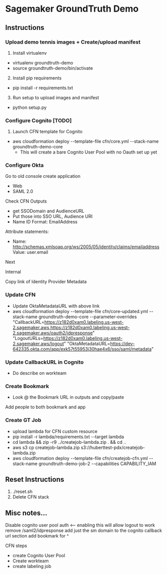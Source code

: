 # Sagemaker GroundTruth Demo

## Instructions

### Upload demo tennis images + Create/upload manifest
1. Install virtualenv
- virtualenv groundtruth-demo
- source groundtruth-demo/bin/activate
2. Install pip requirements
- pip install -r requirements.txt
3. Run setup to upload images and manifest
- python setup.py

### Configure Cognito [TODO]
1. Launch CFN template for Cognito
- aws cloudformation deploy --template-file cfn/core.yml --stack-name groundtruth-demo-core
  - This will create a bare Cognito User Pool with no Oauth set up yet

### Configure Okta
Go to old console
create application
- Web
- SAML 2.0

Check CFN Outputs
- get SSODomain and AudienceURL
- Put those into SSO URL, Audience URI
- Name ID Format: EmailAddress

Attribute statements:
- Name: http://schemas.xmlsoap.org/ws/2005/05/identity/claims/emailaddress
Value: user.email

Next

Internal

Copy link of Identity Provider Metadata

### Update CFN
- Update OktaMetadataURL with above link
- aws cloudformation deploy --template-file cfn/core-updated.yml --stack-name groundtruth-demo-core --parameter-overrides "CallbackURL=https://z182d0xam0.labeling.us-west-2.sagemaker.aws,https://z182d0xam0.labeling.us-west-2.sagemaker.aws/oauth2/idpresponse" "LogoutURLs=https://z182d0xam0.labeling.us-west-2.sagemaker.aws/logout" "OktaMetadataURL=https://dev-642335.okta.com/app/exk57t55953j30hae4x6/sso/saml/metadata"

### Update CallbackURL in Cognito
- Do describe on workteam

### Create Bookmark
- Look @ the Bookmark URL in outputs and copy/paste

Add people to both bookmark and app

### Create GT Job
- upload lambda for CFN custom resource
- pip install -r lambda/requirements.txt --target lambda
- cd lambda && zip -r9 ../createjob-lambda.zip . && cd ..
- aws s3 cp createjob-lambda.zip s3://huberttest-pdx/createjob-lambda.zip
- aws cloudformation deploy --template-file cfn/createjob-cfn.yml --stack-name groundtruth-demo-job-2 --capabilities CAPABILITY_IAM

## Reset Instructions
1. ./reset.sh
2. Delete CFN stack


## Misc notes...
Disable cognito user pool auth <-- enabling this will allow logout to work
remove /saml2/idpresponse
add just the sm domain to the cognito callback url section
add bookmark for ^

CFN steps
- create Cognito User Pool
- Create workteam
- create labeling job
